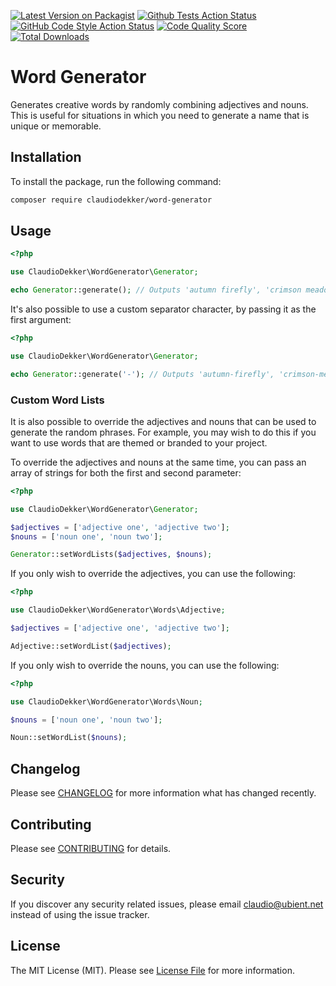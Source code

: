 [![Latest Version on Packagist](https://img.shields.io/packagist/v/claudiodekker/word-generator.svg)](https://packagist.org/packages/claudiodekker/word-generator)
[![Github Tests Action Status](https://github.com/claudiodekker/word-generator/actions/workflows/tests.yml/badge.svg)](https://github.com/claudiodekker/word-generator/actions/workflows/tests.yml)
[![GitHub Code Style Action Status](https://img.shields.io/github/actions/workflow/status/claudiodekker/word-generator/fix-styling.yml?label=code%20style&logo=github&branch=master)](https://github.com/claudiodekker/word-generator/actions?query=workflow%3A"Check+%26+fix+styling"+branch%3Amaster)
[![Code Quality Score](https://img.shields.io/scrutinizer/g/claudiodekker/word-generator.svg?logo=scrutinizer)](https://scrutinizer-ci.com/g/claudiodekker/word-generator)
[![Total Downloads](https://img.shields.io/packagist/dt/claudiodekker/word-generator.svg)](https://packagist.org/packages/claudiodekker/word-generator)

# Word Generator

Generates creative words by randomly combining adjectives and nouns. 
This is useful for situations in which you need to generate a name that is unique or memorable.

## Installation

To install the package, run the following command:
```bash 
composer require claudiodekker/word-generator
```

## Usage

```php
<?php

use ClaudioDekker\WordGenerator\Generator;

echo Generator::generate(); // Outputs 'autumn firefly', 'crimson meadow', etc.
```

It's also possible to use a custom separator character, by passing it as the first argument:
```php
<?php

use ClaudioDekker\WordGenerator\Generator;

echo Generator::generate('-'); // Outputs 'autumn-firefly', 'crimson-meadow', etc.
```

### Custom Word Lists

It is also possible to override the adjectives and nouns that can be used to generate the random phrases. For example, you may wish to do this if you want to use words that are themed or branded to your project.

To override the adjectives and nouns at the same time, you can pass an array of strings for both the first and second parameter:

```php
<?php

use ClaudioDekker\WordGenerator\Generator;

$adjectives = ['adjective one', 'adjective two'];
$nouns = ['noun one', 'noun two'];

Generator::setWordLists($adjectives, $nouns);
```

If you only wish to override the adjectives, you can use the following:

```php
<?php

use ClaudioDekker\WordGenerator\Words\Adjective;

$adjectives = ['adjective one', 'adjective two'];

Adjective::setWordList($adjectives);
```

If you only wish to override the nouns, you can use the following:

```php
<?php

use ClaudioDekker\WordGenerator\Words\Noun;

$nouns = ['noun one', 'noun two'];

Noun::setWordList($nouns);
```

## Changelog

Please see [CHANGELOG](CHANGELOG.md) for more information what has changed recently.

## Contributing

Please see [CONTRIBUTING](CONTRIBUTING.md) for details.

## Security

If you discover any security related issues, please email claudio@ubient.net instead of using the issue tracker.

## License

The MIT License (MIT). Please see [License File](LICENSE.md) for more information.
